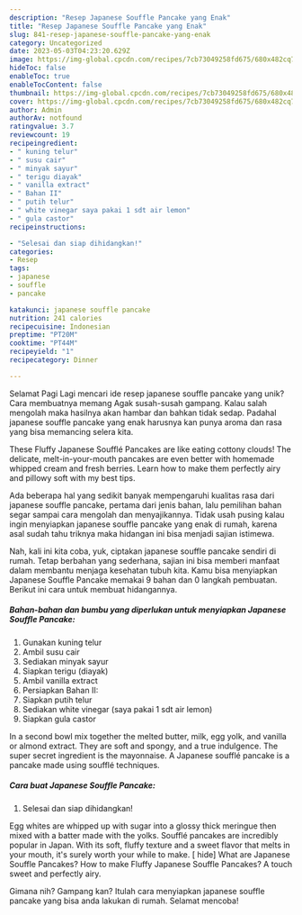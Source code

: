 ```yaml
---
description: "Resep Japanese Souffle Pancake yang Enak"
title: "Resep Japanese Souffle Pancake yang Enak"
slug: 841-resep-japanese-souffle-pancake-yang-enak
category: Uncategorized
date: 2023-05-03T04:23:20.629Z
image: https://img-global.cpcdn.com/recipes/7cb73049258fd675/680x482cq70/japanese-souffle-pancake-foto-resep-utama.jpg
hideToc: false
enableToc: true
enableTocContent: false
thumbnail: https://img-global.cpcdn.com/recipes/7cb73049258fd675/680x482cq70/japanese-souffle-pancake-foto-resep-utama.jpg
cover: https://img-global.cpcdn.com/recipes/7cb73049258fd675/680x482cq70/japanese-souffle-pancake-foto-resep-utama.jpg
author: Admin
authorAv: notfound
ratingvalue: 3.7
reviewcount: 19
recipeingredient:
- " kuning telur"
- " susu cair"
- " minyak sayur"
- " terigu diayak"
- " vanilla extract"
- " Bahan II"
- " putih telur"
- " white vinegar saya pakai 1 sdt air lemon"
- " gula castor"
recipeinstructions:

- "Selesai dan siap dihidangkan!"
categories:
- Resep
tags:
- japanese
- souffle
- pancake

katakunci: japanese souffle pancake 
nutrition: 241 calories
recipecuisine: Indonesian
preptime: "PT20M"
cooktime: "PT44M"
recipeyield: "1"
recipecategory: Dinner

---
```



Selamat Pagi Lagi mencari ide resep japanese souffle pancake yang unik? Cara membuatnya memang Agak susah-susah gampang. Kalau salah mengolah maka hasilnya akan hambar dan bahkan tidak sedap. Padahal japanese souffle pancake yang enak harusnya kan punya aroma dan rasa yang bisa memancing selera kita.


These Fluffy Japanese Soufflé Pancakes are like eating cottony clouds! The delicate, melt-in-your-mouth pancakes are even better with homemade whipped cream and fresh berries. Learn how to make them perfectly airy and pillowy soft with my best tips.

Ada beberapa hal yang sedikit banyak mempengaruhi kualitas rasa dari japanese souffle pancake, pertama dari jenis bahan, lalu pemilihan bahan segar sampai cara mengolah dan menyajikannya. Tidak usah pusing kalau ingin menyiapkan japanese souffle pancake yang enak di rumah, karena asal sudah tahu triknya maka hidangan ini bisa menjadi sajian istimewa.


Nah, kali ini kita coba, yuk, ciptakan japanese souffle pancake sendiri di rumah. Tetap berbahan yang sederhana, sajian ini bisa memberi manfaat dalam membantu menjaga kesehatan tubuh kita. Kamu bisa menyiapkan Japanese Souffle Pancake memakai 9 bahan dan 0 langkah pembuatan. Berikut ini cara untuk membuat hidangannya.

<!--inarticleads1-->

##### Bahan-bahan dan bumbu yang diperlukan untuk menyiapkan Japanese Souffle Pancake:

1. Gunakan  kuning telur
1. Ambil  susu cair
1. Sediakan  minyak sayur
1. Siapkan  terigu (diayak)
1. Ambil  vanilla extract
1. Persiapkan  Bahan II:
1. Siapkan  putih telur
1. Sediakan  white vinegar (saya pakai 1 sdt air lemon)
1. Siapkan  gula castor


In a second bowl mix together the melted butter, milk, egg yolk, and vanilla or almond extract. They are soft and spongy, and a true indulgence. The super secret ingredient is the mayonnaise. A Japanese soufflé pancake is a pancake made using soufflé techniques. 

<!--inarticleads2-->

##### Cara buat Japanese Souffle Pancake:


1. Selesai dan siap dihidangkan!

Egg whites are whipped up with sugar into a glossy thick meringue then mixed with a batter made with the yolks. Soufflé pancakes are incredibly popular in Japan. With its soft, fluffy texture and a sweet flavor that melts in your mouth, it&#39;s surely worth your while to make. [ hide] What are Japanese Souffle Pancakes? How to make Fluffy Japanese Souffle Pancakes? A touch sweet and perfectly airy. 

Gimana nih? Gampang kan? Itulah cara menyiapkan japanese souffle pancake yang bisa anda lakukan di rumah. Selamat mencoba!
